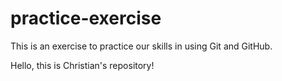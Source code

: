 # practice-exercise
This is an exercise to practice our skills in using Git and GitHub.

Hello, this is Christian's repository!